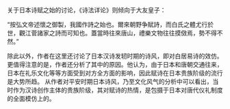 关于日本诗赋之始的讨论，《诗法详论》则倾向于大友皇子：

“按弘文帝述懷之御製，我國作詩之始也。爾來朝野争賦詩，而白氏之體尤行於世，觀江菅諸家之詩而可知也。蓋當時往來唐山，禮樂文物往往摸傚焉，勢不得不然。”

除此以外，作者在这里还讨论了日本汉诗发轫时期的诗风，即对白居易诗的效仿。更值得注意的是，作者还分析了其中的原因。他认为，由于日本和唐朝交通往来，日本在礼乐文化等等方面受到对方全方面的影响，因此赋诗在日本贵族阶级的流行是大势所趋。
从作者对平安时期日本诗风，乃至文化风气的分析中可以看出，当时作为汉诗创作主体的贵族阶级，其对赋诗的热情，是包摄于日本对唐代仪礼制度的全面模仿上的。
